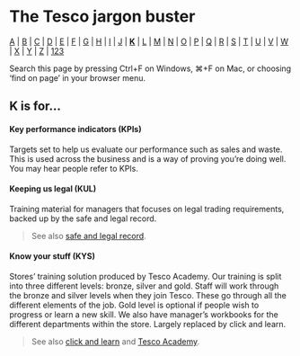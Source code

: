 # The Tesco jargon buster

[A](a.md) | [B](b.md) | [C](c.md) | [D](d.md) | [E](e.md) | [F](f.md) | [G](g.md) | [H](h.md) | [I](i.md) | [J](j.md) | [**K**](k.md) | [L](l.md) | [M](m.md) | [N](n.md) | [O](o.md) | [P](p.md) | [Q](q.md) | [R](r.md) | [S](s.md) | [T](t.md) | [U](u.md) | [V](v.md) | [W](w.md) | [X](x.md) | [Y](y.md) | [Z](z.md) | [123](123.md)

Search this page by pressing Ctrl+F on Windows, ⌘+F on Mac, or choosing ‘find on page’ in your browser menu.

## K is for…

#### Key performance indicators (KPIs)
Targets set to help us evaluate our performance such as sales and waste. This is used across the business and is a way of proving you’re doing well. You may hear people refer to KPIs.

#### Keeping us legal (KUL)
Training material for managers that focuses on legal trading requirements, backed up by the safe and legal record.
> See also [safe and legal record](s.md#safe-and-legal-record).


#### Know your stuff (KYS)
Stores’ training solution produced by Tesco Academy. Our training is split into three different levels: bronze, silver and gold. Staff will work through the bronze and silver levels when they join Tesco. These go through all the different elements of the job. Gold level is optional if people wish to progress or learn a new skill. We also have manager’s workbooks for the different departments within the store. Largely replaced by click and learn.
> See also [click and learn](c.md#click-and-learn) and [Tesco Academy](t.md#tesco-academy).
